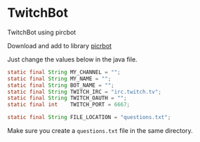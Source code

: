 # TwitchBot
TwitchBot using pircbot

Download and add to library [picrbot](http://www.jibble.org/pircbot.php)

Just change the values below in the java file.
``` java
static final String MY_CHANNEL = "";
static final String MY_NAME = "";
static final String BOT_NAME = "";
static final String TWITCH_IRC = "irc.twitch.tv";
static final String TWITCH_OAUTH = "";
static final int    TWITCH_PORT = 6667;
```

``` java
static final String FILE_LOCATION = "questions.txt";
```
Make sure you create a `questions.txt` file in the same directory.
